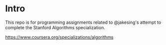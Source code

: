 # Intro
This repo is for programming assignments related to @jakesing's attempt to complete the Stanford Algorithms specialization.

https://www.coursera.org/specializations/algorithms
